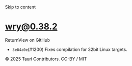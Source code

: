 Skip to content
# wry@0.38.2
ReturnView on GitHub
  * `3e84a0e`(#1200) Fixes compilation for 32bit Linux targets.


© 2025 Tauri Contributors. CC-BY / MIT
